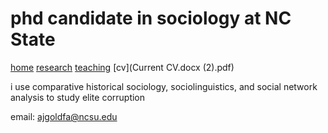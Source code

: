 # phd candidate in sociology at NC State

[home](adamjgoldfarb.github.io) [research]() [teaching]() [cv](Current CV.docx (2).pdf)

i use comparative historical sociology, sociolinguistics, and social network analysis to study elite corruption

email: ajgoldfa@ncsu.edu
